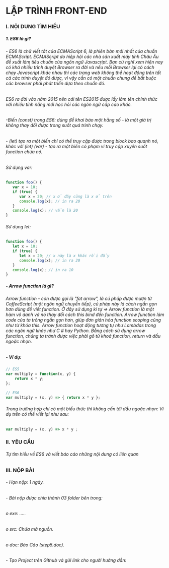 
# LẬP TRÌNH  FRONT-END

### I. NỘI DUNG TÌM HIỂU

##### 1. ES6 là gì?

###### - ES6 là chữ viết tắt của ECMAScript 6, là phiên bản mới nhất của chuẩn ECMAScript. ECMAScript do hiệp hội các nhà sản xuất máy tính Châu Âu đề xuất làm tiêu chuẩn của ngôn ngữ Javascript. Bạn cứ nghĩ xem hiện nay có khá nhiều trình duyệt Browser ra đời và nếu mỗi Browser lại có cách chạy Javascript khác nhau thì các trang web không thể hoạt động trên tất cả các trình duyệt đó được, vì vậy cần có một chuẩn chung để bắt buộc các browser phải phát triển dựa theo chuẩn đó.
######  ES6 ra đời vào năm 2015 nên cái tên ES2015 được lấy làm tên chính thức với nhiều tính năng mới học hỏi các ngôn ngữ cấp cao khác.

###### -Biến *(const)* trong ES6: dùng để khai báo một hằng số - là một giá trị không thay đổi được trong suốt quá trình chạy.
######  - *(let)* tạo ra một biến chỉ có thể truy cập được trong block bao quanh nó, khác với *(let) (var)* - tạo ra một biến có phạm vi truy cập xuyên suốt *function* chứa nó.

######  Sử dụng *var*:

```javascript
function foo() {
   var x = 10;
   if (true) {
      var x = 20; // x ở đây cũng là x ở trên
      console.log(x); // in ra 20
   }
   console.log(x); // vẫn là 20
}
```
######  Sử dụng *let*:

```javascript
function foo() {
   let x = 10;
   if (true) {
      let x = 20; // x này là x khác rồi đấy
      console.log(x); // in ra 20
   }
   console.log(x); // in ra 10
}
```

##### - Arrow function là gì?
###### Arrow function - còn được gọi là "fat arrow", là cú pháp được mượn từ *CoffeeScript* (một ngôn ngữ chuyển tiếp), cú pháp này là cách ngắn gọn hơn dùng để viết function. Ở đây sử dụng kí tự => Arrow function là một hàm vô danh và nó thay đổi cách this bind đến function. Arrow function làm code của ta trông ngắn gọn hơn, giúp đơn giản hóa function scoping cũng như từ khóa this. Arrow function hoạt động tương tự như Lambdas trong các ngôn ngữ khác như C # hay Python. Bằng cách sử dụng arrow function, chúng ta tránh được việc phải gõ từ khoá function, return và dấu ngoặc nhọn.

##### -	Ví dụ:

```javascript
// ES5 
var multiply = function(x, y) {
    return x * y;
}; 
 
// ES6 
var multiply = (x, y) => { return x * y };
```

###### Trong trường hợp chỉ có một biểu thức thì không cần tới dấu ngoặc nhọn: Ví dụ trên có thể viết lại như sau:
```javascript
var multiply = (x, y) => x * y ;
```

### II.	YÊU CẦU
###### Tự tìm hiểu về ES6 và viết báo cáo những nội dung có liên quan

### III.	NỘP BÀI

###### -	Hạn nộp:  1 ngày.
###### -	Bài nộp được chia thành 03 folder bên trong: 
###### o	exe: …..
###### o	src: Chứa mã nguồn. 
###### o	doc: Báo Cáo (step5.doc).
###### -	Tạo Project trên Github và gửi link cho người hướng dẫn:
